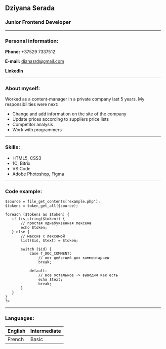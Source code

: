 ## Dziyana Serada
### Junior Frontend Developer
___

### Personal information:
 **Phone:** +37529 7337512

 **E-mail:** dianasrd@gmail.com
 
 [**LinkedIn**](https://www.linkedin.com/feed/) 
___

### About myself:
Worked as a content-manager in a private company last 5 years. My responsibilities were next:
* Change and add information on the site of the company
* Update prices according to suppliers price lists
* Competitor analysis
* Work with programmers
___

### Skills:
* HTML5, CSS3
* 1C, Bitrix
* VS Code
* Adobe Photoshop, Figma
___

### Code example:

```<?php
$source = file_get_contents('example.php');
$tokens = token_get_all($source);

foreach ($tokens as $token) {
   if (is_string($token)) {
       // простая однабуквенная лексема
       echo $token;
   } else {
       // массив с лексемой
       list($id, $text) = $token;

       switch ($id) {
           case T_DOC_COMMENT:
               // нет действий для комментариев
               break;

           default:
               // все остальное -> выводим как есть
               echo $text;
               break;
       }
   }
}
?>
```
___

### Languages:

English    |  Intermediate
-----------|:-------------
French     |   Basic
